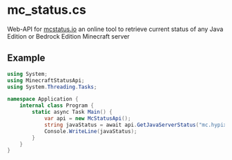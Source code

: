 # mc_status.cs
Web-API for [mcstatus.io](https://mcstatus.io) an online tool to retrieve current status of any Java Edition or Bedrock Edition Minecraft server

## Example
```cs
using System;
using MinecraftStatusApi;
using System.Threading.Tasks;

namespace Application {
    internal class Program {
        static async Task Main() {
            var api = new McStatusApi();
            string javaStatus = await api.GetJavaServerStatus("mc.hypixel.net");
            Console.WriteLine(javaStatus);
        }
    }
}
```
